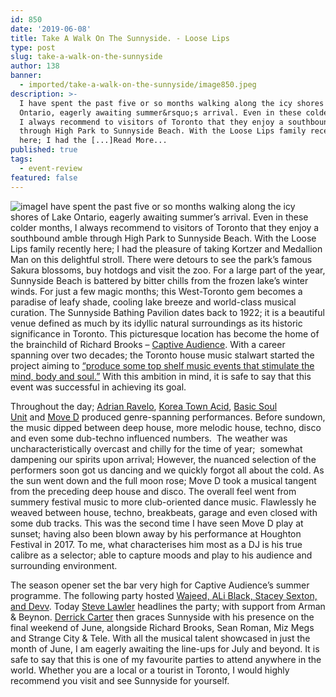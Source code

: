 ```yaml
---
id: 850
date: '2019-06-08'
title: Take A Walk On The Sunnyside. - Loose Lips
type: post
slug: take-a-walk-on-the-sunnyside
author: 138
banner:
  - imported/take-a-walk-on-the-sunnyside/image850.jpeg
description: >-
  I have spent the past five or so months walking along the icy shores of Lake
  Ontario, eagerly awaiting summer&rsquo;s arrival. Even in these colder months,
  I always recommend to visitors of Toronto that they enjoy a southbound amble
  through High Park to Sunnyside Beach. With the Loose Lips family recently
  here; I had the [...]Read More...
published: true
tags:
  - event-review
featured: false
---
```

![image](../imported/take-a-walk-on-the-sunnyside/image850.jpeg)I have spent the past five or so months walking along the icy shores of Lake Ontario, eagerly awaiting summer’s arrival. Even in these colder months, I always recommend to visitors of Toronto that they enjoy a southbound amble through High Park to Sunnyside Beach. With the Loose Lips family recently here; I had the pleasure of taking Kortzer and Medallion Man on this delightful stroll. There were detours to see the park’s famous Sakura blossoms, buy hotdogs and visit the zoo. For a large part of the year, Sunnyside Beach is battered by bitter chills from the frozen lake’s winter winds. For just a few magic months; this West-Toronto gem becomes a paradise of leafy shade, cooling lake breeze and world-class musical curation. The Sunnyside Bathing Pavilion dates back to 1922; it is a beautiful venue defined as much by its idyllic natural surroundings as its historic significance in Toronto. This picturesque location has become the home of the brainchild of Richard Brooks – [Captive Audience](https://www.facebook.com/mycaptiveaudience/). With a career spanning over two decades; the Toronto house music stalwart started the project aiming to [“produce some top shelf music events that stimulate the mind, body and soul.”](https://torontoguardian.com/2016/05/richard-brooks-20-years/) With this ambition in mind, it is safe to say that this event was successful in achieving its goal. 

Throughout the day; [Adrian Ravelo](https://www.residentadvisor.net/dj/adrianravelo), [Korea Town Acid](https://www.residentadvisor.net/dj/koreatownacid), [Basic Soul Unit](https://www.residentadvisor.net/dj/basicsoulunit) and [Move D](https://www.residentadvisor.net/dj/moved) produced genre-spanning performances. Before sundown, the music dipped between deep house, more melodic house, techno, disco and even some dub-techno influenced numbers.  The weather was uncharacteristically overcast and chilly for the time of year;  somewhat dampening our spirits upon arrival; However, the nuanced selection of the performers soon got us dancing and we quickly forgot all about the cold. As the sun went down and the full moon rose; Move D took a musical tangent from the preceding deep house and disco. The overall feel went from summery festival music to more club-oriented dance music. Flawlessly he weaved between house, techno, breakbeats, garage and even closed with some dub tracks. This was the second time I have seen Move D play at sunset; having also been blown away by his performance at Houghton Festival in 2017. To me, what characterises him most as a DJ is his true calibre as a selector; able to capture moods and play to his audience and surrounding environment.

The season opener set the bar very high for Captive Audience’s summer programme. The following party hosted [Wajeed, ALi Black, Stacey Sexton, and Devv](https://www.facebook.com/events/2264421843825865/). Today [Steve Lawler](https://www.facebook.com/events/648485958929979/) headlines the party; with support from Arman & Beynon. [Derrick Carter](https://www.facebook.com/events/488104548598863/) then graces Sunnyside with his presence on the final weekend of June, alongside Richard Brooks, Sean Roman, Miz Megs and Strange City & Tele. With all the musical talent showcased in just the month of June, I am eagerly awaiting the line-ups for July and beyond. It is safe to say that this is one of my favourite parties to attend anywhere in the world. Whether you are a local or a tourist in Toronto, I would highly recommend you visit and see Sunnyside for yourself.